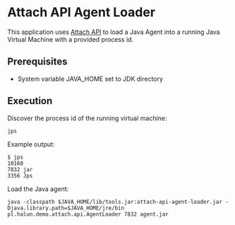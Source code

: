 # Attach API Agent Loader

This application uses [Attach API](http://docs.oracle.com/javase/7/docs/technotes/guides/attach/index.html)
to load a Java Agent into a running Java Virtual Machine with a provided process id.

## Prerequisites
* System variable JAVA_HOME set to JDK directory

## Execution
Discover the process id of the running virtual machine:
```
jps
```

Example output:

    $ jps
    10160
    7832 jar
    3356 Jps

Load the Java agent:
```
java -classpath $JAVA_HOME/lib/tools.jar:attach-api-agent-loader.jar -Djava.library.path=$JAVA_HOME/jre/bin pl.halun.demo.attach.api.AgentLoader 7832 agent.jar
```